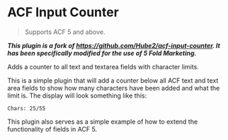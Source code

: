 # ACF Input Counter

> Supports ACF 5 and above.

***This plugin is a fork of https://github.com/Hube2/acf-input-counter. It has been specifically modified for the use of 5 Fold Marketing.***

Adds a counter to all text and textarea fields with character limits.

This is a simple plugin that will add a counter below all ACF text and text area fields to show how many
characters have been added and what the limit is. The display will look something like this:

`Chars: 25/55`

This plugin also serves as a simple example of how to extend the functionality of fields in ACF 5.

